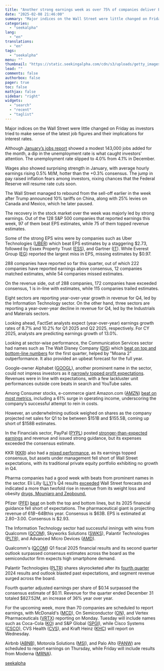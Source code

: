 ```yaml
---
title: "Another strong earnings week as over 75% of companies deliver EPS wins-Earnings Scorecard"
date: "2025-02-08 21:46:00"
summary: "Major indices on the Wall Street were little changed on Friday as investors tried to make sense of the latest job figures and their implications for interest rates. Although January’s jobs report showed a modest 143,000 jobs added for the month, a dip in the unemployment rate is what caught..."
categories:
  - "seekalpha"
lang:
  - "en"
translations:
  - "en"
tags:
  - "seekalpha"
menu: ""
thumbnail: "https://static.seekingalpha.com/cdn/s3/uploads/getty_images/2045262949/image_2045262949.jpg"
lead: ""
comments: false
authorbox: false
pager: true
toc: false
mathjax: false
sidebar: "right"
widgets:
  - "search"
  - "recent"
  - "taglist"
---
```


Major indices on the Wall Street were little changed on Friday as investors tried to make sense of the latest job figures and their implications for interest rates.

Although [January’s jobs report](https://seekingalpha.com/news/4405109-nonfarm-payrolls-climbs-less-than-expected-in-january-unemployment-unexpectedly-dips) showed a modest 143,000 jobs added for the month, a dip in the unemployment rate is what caught investors’ attention. The unemployment rate slipped to 4.0% from 4.1% in December. 

Wages also showed surprising strength in January, with average hourly earnings rising 0.5% M/M, hotter than the +0.3% consensus. The jump in pay raised inflation fears among investors, nixing chances that the Federal Reserve will resume rate cuts soon.

The Wall Street managed to rebound from the sell-off earlier in the week after Trump announced 10% tariffs on China, along with 25% levies on Canada and Mexico, which he later paused.

The recovery in the stock market over the week was majorly led by strong earnings. Out of the 128 S&P 500 companies that reported earnings this week, 97 of them beat EPS estimates, while 75 of them topped revenue estimates.

Some of the strong EPS wins were by companies such as Uber Technologies ([UBER](https://seekingalpha.com/symbol/UBER "Uber Technologies, Inc.")) which beat EPS estimates by a staggering $2.73, followed by Essex Property Trust ([ESS](https://seekingalpha.com/symbol/ESS "Essex Property Trust, Inc.")), and Gartner ([IT](https://seekingalpha.com/symbol/IT "Gartner, Inc.")). While Everest Group ([EG](https://seekingalpha.com/symbol/EG "Everest Group, Ltd.")) reported the largest miss in EPS, missing estimates by $0.97.

 

288 companies have reported so far this quarter, out of which 222 companies have reported earnings above consensus, 12 companies matched estimates, while 54 companies missed estimates.

On the revenue side, out of 288 companies, 172 companies have exceeded consensus, 1 is in-line with estimates, while 115 companies trailed estimates.

Eight sectors are reporting year-over-year growth in revenue for Q4, led by the Information Technology sector. On the other hand, three sectors are reporting a year-over-year decline in revenue for Q4, led by the Industrials and Materials sectors.

Looking ahead, FactSet analysts expect (year-over-year) earnings growth rates of 8.7% and 10.2% for Q1 2025 and Q2 2025, respectively. For CY 2025, analysts are predicting earnings growth of 13.0%.

Looking at sector-wise performance, the Communication Services sector had names such as The Walt Disney Company ([DIS](https://seekingalpha.com/symbol/DIS "The Walt Disney Company")) which [beat on top and bottom-line numbers](https://seekingalpha.com/news/4403436-disney-beats-on-core-metrics-and-guides-an-upbeat-profit-growth-for-2025) for the first quarter, helped by "Moana 2" outperformance. It also provided an upbeat forecast for the full year.

Google-owner Alphabet ([GOOGL](https://seekingalpha.com/symbol/GOOGL "Alphabet Inc.")), another prominent name in the sector, could not impress investors as it [narrowly topped profit expectations](https://seekingalpha.com/news/4403045-key-takeaways-from-alphabet-earnings-after-in-line-revenues). Revenues were in line with expectations, with a few lackluster unit performances outside core beats in search and YouTube sales.

Among Consumer stocks, e-commerce giant Amazon.com ([AMZN](https://seekingalpha.com/symbol/AMZN "Amazon.com, Inc.")) [beat on most metrics](https://seekingalpha.com/news/4404698-amazon-solid-q4-results-upstaged-by-soft-guidance-fx-risks), including a 61% surge in operating income, underscoring the company’s successful attempt to rein in costs.

However, an underwhelming outlook weighed on shares as the company projected net sales for Q1 to be between $151B and $155.5B, coming up short of $158B estimates.

In the Financials sector, PayPal ([PYPL](https://seekingalpha.com/symbol/PYPL "PayPal Holdings, Inc.")) posted [stronger-than-expected earnings](https://seekingalpha.com/news/4402575-paypal-q4-earnings-top-consensus-but-expenses-also-climb) and revenue and issued strong guidance, but its expenses exceeded the consensus estimate.

KKR ([KKR](https://seekingalpha.com/symbol/KKR "KKR & Co. Inc.")) also had a [mixed performance,](https://seekingalpha.com/news/4402637-kkr-q4-earnings-top-consensus-assets-under-management-disappoint) as its earnings topped consensus, but assets under management fell short of Wall Street expectations, with its traditional private equity portfolio exhibiting no growth in Q4.

Pharma companies had a good week with beats from prominent names in the sector. Eli Lilly ([LLY](https://seekingalpha.com/symbol/LLY "Eli Lilly and Company"))’s Q4 results [exceeded](https://seekingalpha.com/news/4404294-eli-lilly-stock-rises-q4-2024-beat) Wall Street forecasts and indicated a more than twofold rise in revenue from its weight loss and obesity [drugs, Mounjaro and Zepbound.](https://seekingalpha.com/news/4404290-eli-lilly-non-gaap-eps-of-5_51-beats-by-0_43-revenue-of-13_53b-beats-by-100m)

Pfizer ([PFE](https://seekingalpha.com/symbol/PFE "Pfizer Inc.")) [beat](https://seekingalpha.com/news/4402570-pfizer-non-gaap-eps-of-0_63-beats-by-0_17-revenue-of-17_8b-beats-by-540m) on both the top and bottom lines, but its 2025 financial guidance fell short of expectations. The pharmaceutical giant is projecting revenue of $61B-$64Bthis year. Consensus is $63B. EPS is estimated at $2.80-$3.00. Consensus is $2.93.

The Information Technology sector had successful innings with wins from Qualcomm ([QCOM](https://seekingalpha.com/symbol/QCOM "QUALCOMM Incorporated")), Skyworks Solutions ([SWKS](https://seekingalpha.com/symbol/SWKS "Skyworks Solutions, Inc.")), Palantir Technologies ([PLTR](https://seekingalpha.com/symbol/PLTR "Palantir Technologies Inc.")), and Advanced Micro Devices ([AMD](https://seekingalpha.com/symbol/AMD "Advanced Micro Devices, Inc.")).

Qualcomm's ([QCOM](https://seekingalpha.com/symbol/QCOM "QUALCOMM Incorporated")) Q1 fiscal 2025 financial results and its second quarter outlook surpassed consensus estimates across the board as the semiconductor firm expects high smartphone demand.

Palantir Technologies ([PLTR](https://seekingalpha.com/symbol/PLTR "Palantir Technologies Inc.")) shares skyrocketed after its [fourth quarter](https://seekingalpha.com/news/4402240-palantir-technologies-non-gaap-eps-of-0_14-beats-by-0_03-revenue-of-827_52m-beats-by-46_28m) 2024 results and outlook blasted past expectations, and segment revenue surged across the board.

Fourth quarter adjusted earnings per share of $0.14 surpassed the consensus estimate of $0.11. Revenue for the quarter ended December 31 totaled $827.52M, an increase of 36% year over year.

For the upcoming week, more than 70 companies are scheduled to report earnings, with McDonald's ([MCD](https://seekingalpha.com/symbol/MCD "McDonald's Corporation")), On Semiconductor ([ON](https://seekingalpha.com/symbol/ON "ON Semiconductor Corporation")), and Vertex Pharmaceuticals ([VRTX](https://seekingalpha.com/symbol/VRTX "Vertex Pharmaceuticals Incorporated")) reporting on Monday. Tuesday will include names such as Coca-Cola ([KO](https://seekingalpha.com/symbol/KO "The Coca-Cola Company")) and S&P Global ([SPGI](https://seekingalpha.com/symbol/SPGI "S&P Global Inc.")), while Cisco Systems ([CSCO](https://seekingalpha.com/symbol/CSCO "Cisco Systems, Inc.")), CVS Health ([CVS](https://seekingalpha.com/symbol/CVS "CVS Health Corporation")), and Kraft Heinz ([KHC](https://seekingalpha.com/symbol/KHC "The Kraft Heinz Company")) will report on Wednesday.

Airbnb ([ABNB](https://seekingalpha.com/symbol/ABNB "Airbnb, Inc.")), Motorola Solutions ([MSI](https://seekingalpha.com/symbol/MSI "Motorola Solutions, Inc.")), and Palo Alto ([PANW](https://seekingalpha.com/symbol/PANW "Palo Alto Networks, Inc.")) are scheduled to report earnings on Thursday, while Friday will include results from Moderna ([MRNA](https://seekingalpha.com/symbol/MRNA "Moderna, Inc.")).

[seekalpha](https://seekingalpha.com/news/4405204-another-strong-earnings-week-as-over-75-of-companies-deliver-eps-wins-earnings-scorecard)
